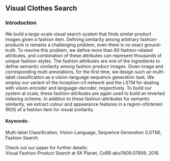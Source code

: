 ## Visual Clothes Search

### Introduction
We build a large-scale visual search system that finds similar product images given a fashion item. Defining similarity among arbitrary fashion-products is remains a challenging problem, even there is no exact ground-truth. To resolve this problem, we define more than 90 fashion-related attributes, and combination of these attributes can represent thousands of unique fashion-styles. The fashion attributes are one of the ingredients to define semantic similarity among fashion product images. Given image and corresponding multi annotations, for the first time, we design such an multi-label classification as a vision-language sequence generation task. We employ our variant of the Inception-v3 network and the LSTM for dealing with vision-encoder and language-decoder, respectively. To build our system at scale, these fashion-attributes are again used to build an inverted indexing scheme. In addition to these fashion-attributes for semantic similarity, we extract colour and appearance features in a region-ofinterest (ROI) of a fashion item for visual similarity.


#### Keywords:
Multi-label Classification, Vision-Language, Sequence Generation (LSTM), Fashion Search

Check out our paper for further details: <br>
<a herf="https://raw.githubusercontent.com/taey16/taey16.github.io/main/assets/papers/2016_fashion.pdf">Visual Fashion-Product Search at SK Planet</a>, CoRR abs/1609.07859, 2016
